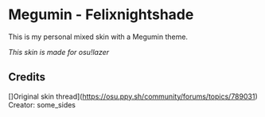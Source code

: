 # Megumin - Felixnightshade

This is my personal mixed skin with a Megumin theme.

*This skin is made for osu!lazer*

## Credits

[]Original skin thread](https://osu.ppy.sh/community/forums/topics/789031)
Creator: some_sides
